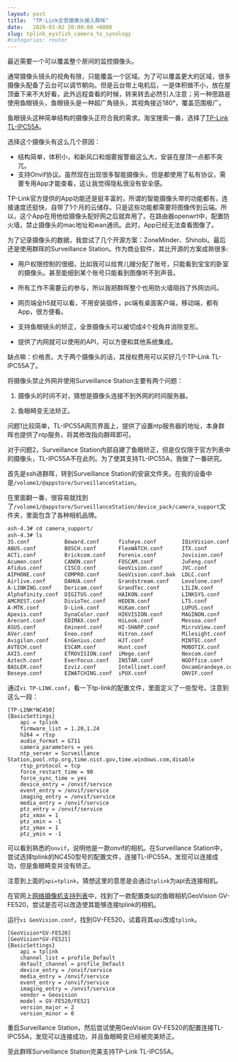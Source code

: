 ```yaml
---
layout: post
title:  "TP-Link全景摄像头接入群晖"
date:   2020-03-02 20:00:00 +0800
slug: tplink_eysfish_camera_to_synology
#categories: router
---
```


最近需要一个可以覆盖整个房间的监控摄像头。

通常摄像头镜头的视角有限，只能覆盖一个区域。为了可以覆盖更大的区域，很多摄像头配备了云台可以调节朝向。但是云台带上电机后，一是体积做不小，放在屋顶垂下来不大好看，此外远程查看的时候，转来转去必然引人注意；另一种思路是使用鱼眼镜头，鱼眼镜头是一种超广角镜头，其视角接近180°，覆盖范围极广。

鱼眼镜头这种简单结构的摄像头正符合我的需求。淘宝搜索一番，选择了[TP-Link TL-IPC55A](https://www.tp-link.com.cn/product_1309.html)。

选择这个摄像头有这么几个原因：
* 结构简单，体积小，和新风口和烟雾报警器这么大，安装在屋顶一点都不突兀。
* 支持Onvif协议。虽然现在出现很多智能摄像头，但是都使用了私有协议，需要专用App才能查看，这让我觉得隐私很没有安全感。

TP-Link官方提供的App功能还是挺丰富的，所谓的智能摄像头带的功能都有，连接速度还挺快，自带了1个月的云储存。只是这些功能都需要将图像传到云端。所以，这个App在用他给摄像头配好网之后就弃用了。在路由器openwrt中，配置防火墙，禁止摄像头的mac地址和wan通讯。此时，App已经无法查看图像了。

为了记录摄像头的数据，我尝试了几个开源方案：ZoneMinder、Shinobi。最后还是使用群晖的Surveillance Station。作为商业软件，其比开源的方案成熟很多:

* 用户权限控制的很细，比如我可以给育儿嫂分配了账号，只能看到宝宝的卧室的摄像头。甚至能细到某个账号只能看到图像听不到声音。

* 所有工作不需要云的参与，所以我把群晖整个也用防火墙阻挡了外网访问。

* 网页端全h5就可以看，不用安装插件，pc端有桌面客户端，移动端，都有App，很方便看。

* 支持鱼眼镜头的矫正，全景摄像头可以被切成4个视角并消除变形。

* 提供了内网就可以使用的API，可以方便和其他系统集成。

缺点嘛：价格贵。大于两个摄像头的话，其授权费用可以买好几个TP-Link TL-IPC55A了。

将摄像头禁止外网并使用Surveillance Station主要有两个问题：

1. 摄像头的时间不对，猜想是摄像头连接不到外网的时间服务器。

2. 鱼眼畸变无法矫正。

问题1比较简单，TL-IPC55A网页界面上，提供了设置ntp服务器的地址，本身群晖也提供了ntp服务，将其修改指向群晖即可。

对于问题2，Surveillance Station内部自建了鱼眼矫正，但是仅仅限于官方列表中的摄像头，TL-IPC55A不在此列。为了使其支持TL-IPC55A，我做了一番研究。

首先是ssh进群晖，转到Surveillance Station的安装文件夹。在我的设备中是`/volume1/@appstore/SurveillanceStation`。

在里面翻一番，很容易就找到了`/volume1/@appstore/SurveillanceStation/device_pack/camera_support`文件夹，里面包含了各种相机品牌。

```bash
ash-4.3# cd camera_support/
ash-4.3# ls
3S.conf           Beward.conf      fisheye.conf        IQinVision.conf     ONVIF_event.conf    StorageOptions.conf
ABUS.conf         BOSCH.conf       FlexWATCH.conf      ITX.conf            Optica.conf         Sumpple.conf
ACTi.conf         Brickcom.conf    Forenix.conf        Jovision.conf       Panasonic.conf      Sunell.conf
Acumen.conf       CANON.conf       FOSCAM.conf         JuFeng.conf         PIXORD.conf         TOSHIBA.conf
Afidus.conf       CISCO.conf       GeoVision.conf      JVC.conf            Reolink.conf        TP-LINK.conf
AIPHONE.conf      COMPRO.conf      GeoVision.conf.bak  LDLC.conf           RetailSupport.conf  TRENDNet.conf
Airlive.conf      DAHUA.conf       Grandstream.conf    Levelone.conf       ROBIN.conf          Truen.conf
A-LINKING.conf    Dericam.conf     GrandTec.conf       LILIN.conf          SAMSUNG.conf        TVT.conf
Alphafinity.conf  DIGITUS.conf     HAIKON.conf         LINKSYS.conf        SANYO.conf          UBIQUITI.conf
AMCREST.conf      DivioTec.conf    HEDEN.conf          LTS.conf            SecuFirst.conf      UDM.conf
A-MTK.conf        D-Link.conf      HiKam.conf          LUPUS.conf          Sentry360.conf      Uniview.conf
Apexis.conf       DynaColor.conf   HIKVISION.conf      MAGINON.conf        SHANY.conf          Vivotek.conf
Arecont.conf      EDIMAX.conf      HiLook.conf         Messoa.conf         SHARP.conf          Vultech.conf
ASUS.conf         Eminent.conf     HI-SHARP.conf       MicroView.conf      SIEMENS.conf        WansView.conf
AVer.conf         Eneo.conf        Hitron.conf         Milesight.conf      Skywatch.conf       Y-CAM.conf
Avigilon.conf     EnGenius.conf    HJT.conf            MINTEC.conf         SMAX.conf           Zavio.conf
AVTECH.conf       ESCAM.conf       Hunt.conf           MOBOTIX.conf        SMC.conf            Zyxel.conf
AXIS.conf         ETROVISION.conf  iMege.conf          Nexcom.conf         Sony.conf
Aztech.conf       EverFocus.conf   INSTAR.conf         NGOffice.conf       SparkLAN.conf
BASLER.conf       Ezviz.conf       Intellinet.conf     OncamGrandeye.conf  Speco.conf
Beseye.conf       EZWATCHING.conf  iPUX.conf           ONVIF.conf          StarDot.conf
```

通过`vi TP-LINK.conf`，看一下tp-link的配置文件，里面定义了一些型号。注意到这么一段：
```
[TP-LINK*NC450]
{BasicSettings}
    api = tplink
    firmware_list = 1.20,1.24
    h264 = rtsp
    audio_format = G711
    camera_parameters = yes
    ntp_server = Surveillance Station,pool.ntp.org,time.nist.gov,time.windows.com,disable
    rtsp_protocol = tcp
    force_restart_time = 90
    force_sync_time = yes
    device_entry = /onvif/service
    event_entry = /onvif/service
    imaging_entry = /onvif/service
    media_entry = /onvif/service
    ptz_entry = /onvif/service
    ptz_xmax = 1
    ptz_xmin = -1
    ptz_ymax = 1
    ptz_ymin = -1
```
可以看到熟悉的`onvif`，说明他是一款onvif的相机。在Surveillance Station中，尝试选择tplink的NC450型号的配置文件，连接TL-IPC55A，发现可以连接成功，但是鱼眼畸变并没有矫正。

注意到上面的`api=tplink`，猜想这里的意思是会通过`tplink`为api去连接相机。

在官网上[网络摄像机支持列表](https://www.synology.cn/zh-cn/compatibility/camera?brand=all&device_type=fisheye)中，找到了一款配置类似的鱼眼相机GeoVision GV-FE520，尝试是否可以改造使其能够连接tplink的相机。

运行`vi GeoVision.conf`，找到GV-FE520，试着将其`api`改成`tplink`。
```
[GeoVision*GV-FE520]
[GeoVision*GV-FE521]
{BasicSettings}
    api = tplink
    channel_list = profile_Default
    default_channel = profile_Default
    device_entry = /onvif/service
    media_entry = /onvif/service
    event_entry = /onvif/service
    imaging_entry = /onvif/service
    vendor = Geovision
    model = GV-FE520/FE521
    version_major = 2
    version_minor = 0
```

重启Surveillance Station，然后尝试使用GeoVision GV-FE520的配置连接TL-IPC55A，发现可以连接成功，并且鱼眼畸变已经被完美矫正。

至此群晖Surveillance Station完美支持TP-Link TL-IPC55A。





